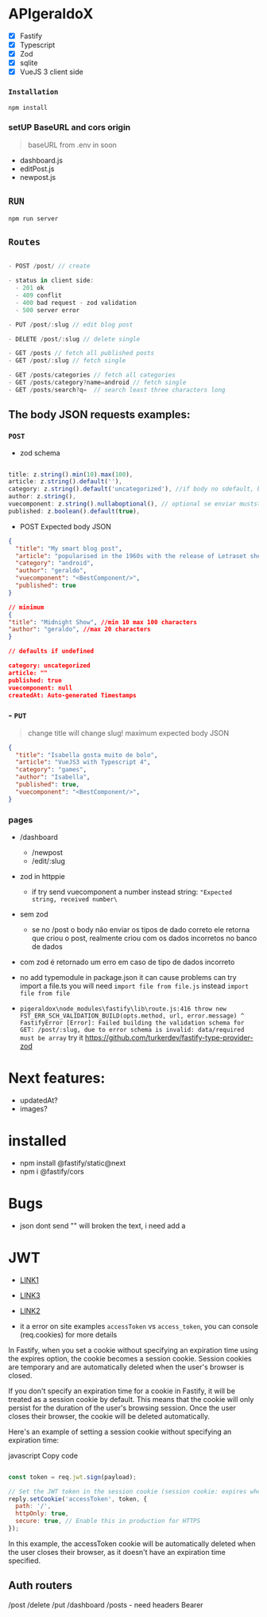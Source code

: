 # APIgeraldoX

- [x] Fastify
- [x] Typescript
- [x] Zod
- [x] sqlite
- [x] VueJS 3 client side

### `Installation`

`npm install`


### setUP BaseURL and cors origin
> baseURL from .env in soon

- dashboard.js
- editPost.js
- newpost.js

## `RUN`

`npm run server`

## `Routes`


```js

- POST /post/ // create

- status in client side:
  - 201 ok
  - 409 conflit
  - 400 bad request - zod validation
  - 500 server error

- PUT /post/:slug // edit blog post

- DELETE /post/:slug // delete single

- GET /posts // fetch all published posts
- GET /post/:slug // fetch single

- GET /posts/categories // fetch all categories
- GET /posts/category?name=android // fetch single
- GET /posts/search?q=  // search least three characters long

```

## The body JSON requests examples:

### `POST`

-  zod schema

```js

title: z.string().min(10).max(100),
article: z.string().default(''),
category: z.string().default('uncategorized'), //if body no sdefault, but if send must be string
author: z.string(),
vuecomponent: z.string().nullaboptional(), // optional se enviar muststring or null, default is null
published: z.boolean().default(true),

```
- POST Expected body JSON

```json
{
  "title": "My smart blog post",
  "article": "popularised in the 1960s with the release of Letraset sheets containing Lorem Ipsum passages, and more recently with desktop publishing software like Aldus PageMaker including versions of Lorem Ipsum",
  "category": "android",
  "author": "geraldo",
  "vuecomponent": "<BestComponent/>",
  "published": true
}

// minimum
{
"title": "Midnight Show", //min 10 max 100 characters
"author": "geraldo", //max 20 characters
}

// defaults if undefined

category: uncategorized
article: ""
published: true
vuecomponent: null
createdAt: Auto-generated Timestamps

```

### - `PUT` 

> change title will change slug!
> maximum expected body JSON

```json
{
  "title": "Isabella gosta muito de bolo",
  "article": "VueJS3 with Typescript 4",
  "category": "games",
  "author": "Isabella",
  "published": true,
  "vuecomponent": "<BestComponent/>",
}
```


### pages

- /dashboard
  - /newpost
  - /edit/:slug




- zod in httppie

  - if try send vuecomponent a number instead string: `"Expected string, received number\`

- sem zod

  - se no /post o body não enviar os tipos de dado correto ele retorna que criou o post, realmente criou com os dados incorretos no banco de dados

- com zod é retornado um erro em caso de tipo de dados incorreto



- no add typemodule in package.json it can cause problems can try import a file.ts you will need `import file from file.js` instead `import file from file`

- `pigeraldox\node_modules\fastify\lib\route.js:416
              throw new FST_ERR_SCH_VALIDATION_BUILD(opts.method, url, error.message)
                    ^
FastifyError [Error]: Failed building the validation schema for GET: /post/:slug, due to error schema is invalid: data/required must be array` try it https://github.com/turkerdev/fastify-type-provider-zod


# Next features:

- updatedAt?
- images?


# installed

- npm install @fastify/static@next
- npm i @fastify/cors


# Bugs

- json dont send "" will broken the text, i need add a 


# JWT

- [LINK1](https://www.luiztools.com.br/post/autenticacao-json-web-token-jwt-em-node-js-2/)
- [LINK3](https://thatarif.in/posts/token-based-authentication-with-fastify-jwt)
- [LINK2](https://medium.com/@atatijr/token-based-authentication-with-fastify-jwt-and-typescript-1fa5cccc63c5)

- it a error on site examples `accessToken` vs `access_token`, you can console (req.cookies) for more details


In Fastify, when you set a cookie without specifying an expiration time using the expires option, the cookie becomes a session cookie. Session cookies are temporary and are automatically deleted when the user's browser is closed.

If you don't specify an expiration time for a cookie in Fastify, it will be treated as a session cookie by default. This means that the cookie will only persist for the duration of the user's browsing session. Once the user closes their browser, the cookie will be deleted automatically.

Here's an example of setting a session cookie without specifying an expiration time:

javascript
Copy code

```js

const token = req.jwt.sign(payload);

// Set the JWT token in the session cookie (session cookie: expires when the browser is closed)
reply.setCookie('accessToken', token, {
  path: '/',
  httpOnly: true,
  secure: true, // Enable this in production for HTTPS
});

```
In this example, the accessToken cookie will be automatically deleted when the user closes their browser, as it doesn't have an expiration time specified.


## Auth routers

/post
/delete
/put
/dashboard
/posts - need headers Bearer


